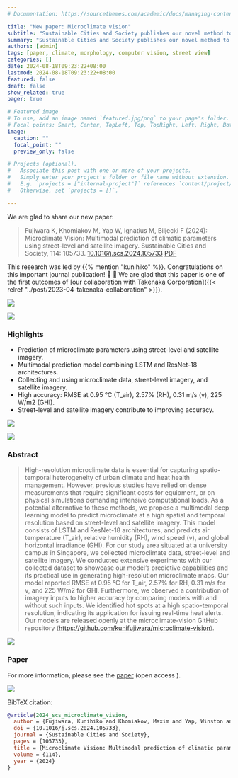 ```yaml
---
# Documentation: https://sourcethemes.com/academic/docs/managing-content/

title: "New paper: Microclimate vision"
subtitle: "Sustainable Cities and Society publishes our novel method to multimodal prediction of climatic parameters using street-level and satellite imagery."
summary: "Sustainable Cities and Society publishes our novel method to multimodal prediction of climatic parameters using street-level and satellite imagery."
authors: [admin]
tags: [paper, climate, morphology, computer vision, street view]
categories: []
date: 2024-08-18T09:23:22+08:00
lastmod: 2024-08-18T09:23:22+08:00
featured: false
draft: false
show_related: true
pager: true

# Featured image
# To use, add an image named `featured.jpg/png` to your page's folder.
# Focal points: Smart, Center, TopLeft, Top, TopRight, Left, Right, BottomLeft, Bottom, BottomRight.
image:
  caption: ""
  focal_point: ""
  preview_only: false

# Projects (optional).
#   Associate this post with one or more of your projects.
#   Simply enter your project's folder or file name without extension.
#   E.g. `projects = ["internal-project"]` references `content/project/deep-learning/index.md`.
#   Otherwise, set `projects = []`.

---
```


We are glad to share our new paper:

> Fujiwara K, Khomiakov M, Yap W, Ignatius M, Biljecki F (2024): Microclimate Vision: Multimodal prediction of climatic parameters using street-level and satellite imagery. Sustainable Cities and Society, 114: 105733. [<i class="ai ai-doi-square ai"></i> 10.1016/j.scs.2024.105733](https://doi.org/10.1016/j.scs.2024.105733) [<i class="far fa-file-pdf"></i> PDF](/publication/2024-scs-microclimate-vision/2024-scs-microclimate-vision.pdf)</i> <i class="ai ai-open-access-square ai"></i>

This research was led by {{% mention "kunihiko" %}}.
Congratulations on this important journal publication! :raised_hands: :clap:
We are glad that this paper is one of the first outcomes of [our collaboration with Takenaka Corporation]({{< relref "../post/2023-04-takenaka-collaboration" >}}).

![](1.png)

![](2.png)

### Highlights

+ Prediction of microclimate parameters using street-level and satellite imagery.
+ Multimodal prediction model combining LSTM and ResNet-18 architectures.
+ Collecting and using microclimate data, street-level imagery, and satellite imagery.
+ High accuracy: RMSE at 0.95 °C (T_air), 2.57% (RH), 0.31 m/s (v), 225 W/m2 (GHI).
+ Street-level and satellite imagery contribute to improving accuracy.

![](3.png)

![](4.png)


### Abstract

> High-resolution microclimate data is essential for capturing spatio-temporal heterogeneity of urban climate and heat health management. However, previous studies have relied on dense measurements that require significant costs for equipment, or on physical simulations demanding intensive computational loads. As a potential alternative to these methods, we propose a multimodal deep learning model to predict microclimate at a high spatial and temporal resolution based on street-level and satellite imagery. This model consists of LSTM and ResNet-18 architectures, and predicts air temperature (T_air), relative humidity (RH), wind speed (v), and global horizontal irradiance (GHI). For our study area situated at a university campus in Singapore, we collected microclimate data, street-level and satellite imagery. We conducted extensive experiments with our collected dataset to showcase our model’s predictive capabilities and its practical use in generating high-resolution microclimate maps. Our model reported RMSE at 0.95 °C for T_air, 2.57% for RH, 0.31 m/s for v, and 225 W/m2 for GHI. Furthermore, we observed a contribution of imagery inputs to higher accuracy by comparing models with and without such inputs. We identified hot spots at a high spatio-temporal resolution, indicating its application for issuing real-time heat alerts. Our models are released openly at the microclimate-vision GitHub repository (https://github.com/kunifujiwara/microclimate-vision).

![](5.png)

### Paper 

For more information, please see the [paper](/publication/2024-scs-microclimate-vision/) (open access <i class="ai ai-open-access-square ai"></i>).

[![](page-one.png)](/publication/2024-scs-microclimate-vision/)

BibTeX citation:
```bibtex
@article{2024_scs_microclimate_vision,
  author = {Fujiwara, Kunihiko and Khomiakov, Maxim and Yap, Winston and Ignatius, Marcel and Biljecki, Filip},
  doi = {10.1016/j.scs.2024.105733},
  journal = {Sustainable Cities and Society},
  pages = {105733},
  title = {Microclimate Vision: Multimodal prediction of climatic parameters using street-level and satellite imagery},
  volume = {114},
  year = {2024}
}
```
